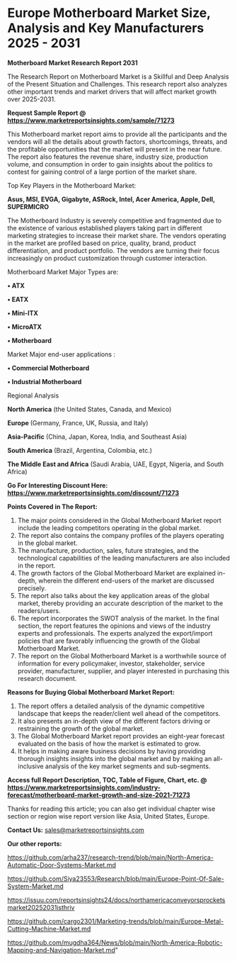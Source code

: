  # Europe Motherboard Market Size, Analysis and Key Manufacturers 2025 - 2031

<strong>Motherboard Market Research Report 2031</strong>

The Research Report on Motherboard Market is a Skillful and Deep Analysis of the Present Situation and Challenges. This research report also analyzes other important trends and market drivers that will affect market growth over 2025-2031.

<strong>Request Sample Report @ <a href=https://www.marketreportsinsights.com/sample/71273>https://www.marketreportsinsights.com/sample/71273</a></strong>

This Motherboard market report aims to provide all the participants and the vendors will all the details about growth factors, shortcomings, threats, and the profitable opportunities that the market will present in the near future. The report also features the revenue share, industry size, production volume, and consumption in order to gain insights about the politics to contest for gaining control of a large portion of the market share.

Top Key Players in the Motherboard Market:

<strong>Asus, MSI, EVGA, Gigabyte, ASRock, Intel, Acer America, Apple, Dell, SUPERMICRO</strong>

The Motherboard Industry is severely competitive and fragmented due to the existence of various established players taking part in different marketing strategies to increase their market share. The vendors operating in the market are profiled based on price, quality, brand, product differentiation, and product portfolio. The vendors are turning their focus increasingly on product customization through customer interaction.

Motherboard Market Major Types are:

<strong>• ATX

• EATX

• Mini-ITX

• MicroATX

• Motherboard</strong>

Market Major end-user applications :

<strong>• Commercial Motherboard

• Industrial Motherboard</strong>

Regional Analysis

</u><strong><b>North America</b></strong> (the United States, Canada, and Mexico)

<strong><b>Europe </b></strong>(Germany, France, UK, Russia, and Italy)

<strong><b>Asia-Pacific</b></strong> (China, Japan, Korea, India, and Southeast Asia)

<strong><b>South America</b></strong> (Brazil, Argentina, Colombia, etc.)

<strong><b>The Middle East and Africa</b></strong> (Saudi Arabia, UAE, Egypt, Nigeria, and South Africa)

<strong>Go For Interesting Discount Here: <a href=https://www.marketreportsinsights.com/discount/71273>https://www.marketreportsinsights.com/discount/71273</a></strong>

<strong>Points Covered in The Report:</strong>
<ol>
  <li>The major points considered in the Global Motherboard Market report include the leading competitors operating in the global market.</li>
  <li>The report also contains the company profiles of the players operating in the global market.</li>
  <li>The manufacture, production, sales, future strategies, and the technological capabilities of the leading manufacturers are also included in the report.</li>
  <li>The growth factors of the Global Motherboard Market are explained in-depth, wherein the different end-users of the market are discussed precisely.</li>
  <li>The report also talks about the key application areas of the global market, thereby providing an accurate description of the market to the readers/users.</li>
  <li>The report incorporates the SWOT analysis of the market. In the final section, the report features the opinions and views of the industry experts and professionals. The experts analyzed the export/import policies that are favorably influencing the growth of the Global Motherboard Market.</li>
  <li>The report on the Global Motherboard Market is a worthwhile source of information for every policymaker, investor, stakeholder, service provider, manufacturer, supplier, and player interested in purchasing this research document.</li>
</ol>
<strong>Reasons for Buying Global Motherboard Market Report:</strong>

<ol>
  <li>The report offers a detailed analysis of the dynamic competitive landscape that keeps the reader/client well ahead of the competitors.</li>
  <li>It also presents an in-depth view of the different factors driving or restraining the growth of the global market.</li>
  <li>The Global Motherboard Market report provides an eight-year forecast evaluated on the basis of how the market is estimated to grow.</li>
  <li>It helps in making aware business decisions by having providing thorough insights insights into the global market and by making an all-inclusive analysis of the key market segments and sub-segments.</li>
</ol>
<strong>Access full Report Description, TOC, Table of Figure, Chart, etc. @ <a href=https://www.marketreportsinsights.com/industry-forecast/motherboard-market-growth-and-size-2021-71273>https://www.marketreportsinsights.com/industry-forecast/motherboard-market-growth-and-size-2021-71273</a></strong>


Thanks for reading this article; you can also get individual chapter wise section or region wise report version like Asia, United States, Europe.

<strong>Contact Us:</strong>
sales@marketreportsinsights.com

<strong>Our other reports:</strong>

<a href=https://github.com/arha237/research-trend/blob/main/North-America-Automatic-Door-Systems-Market.md>https://github.com/arha237/research-trend/blob/main/North-America-Automatic-Door-Systems-Market.md</a>

<a href=https://github.com/Siya23553/Research/blob/main/Europe-Point-Of-Sale-System-Market.md>https://github.com/Siya23553/Research/blob/main/Europe-Point-Of-Sale-System-Market.md</a>

<a href=https://issuu.com/reportsinsights24/docs/northamericaconveyorsprocketsmarket20252031isthriv>https://issuu.com/reportsinsights24/docs/northamericaconveyorsprocketsmarket20252031isthriv</a>

<a href=https://github.com/cargo2301/Marketing-trends/blob/main/Europe-Metal-Cutting-Machine-Market.md>https://github.com/cargo2301/Marketing-trends/blob/main/Europe-Metal-Cutting-Machine-Market.md</a>

<a href=https://github.com/mugdha364/News/blob/main/North-America-Robotic-Mapping-and-Navigation-Market.md>https://github.com/mugdha364/News/blob/main/North-America-Robotic-Mapping-and-Navigation-Market.md</a>"
